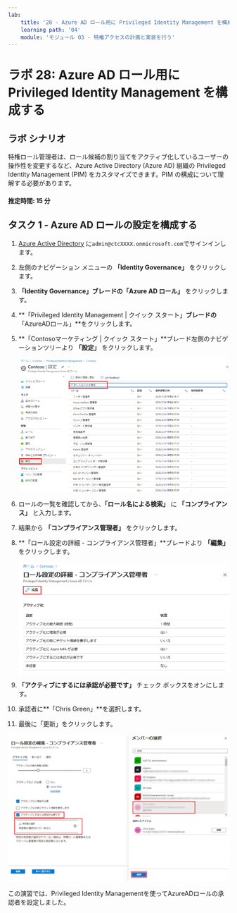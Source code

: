 ```yaml
---
lab:
    title: '28 - Azure AD ロール用に Privileged Identity Management を構成する'
    learning path: '04'
    module: 'モジュール 03 - 特権アクセスの計画と実装を行う'
---
```


# ラボ 28: Azure AD ロール用に Privileged Identity Management を構成する

## ラボ シナリオ

特権ロール管理者は、ロール候補の割り当てをアクティブ化しているユーザーの操作性を変更するなど、Azure Active Directory (Azure AD) 組織の Privileged Identity Management (PIM) をカスタマイズできます。PIM の構成について理解する必要があります。

#### 推定時間: 15 分

## タスク 1 - Azure AD ロールの設定を構成する

1. [Azure Active Directory]( https://portal.azure.com/#blade/Microsoft_AAD_IAM/ActiveDirectoryMenuBlade/Overview) に`admin@ctcXXXX.onmicrosoft.com`でサインインします。

1. 左側のナビゲーション メニューの **「Identity Governance」** をクリックします。

1. **「Identity  Governance」**ブレードの**「Azure AD ロール」** をクリックします。

1. **「Privileged Identity Management | クイック スタート」**ブレードの**「AzureADロール」**をクリックします。

1. **「Contosoマーケティング | クイック スタート」**ブレード左側のナビゲーションツリーより **「設定」** をクリックします。

    ![「設定」メニューが強調表示された 「Azure AD ロール」ページを表示している画面イメージ](./media/lp3-mod3-pim-ad-roles-settings.png)

1. ロールの一覧を確認してから、**「ロール名による検索」** に **「コンプライアンス」** と入力します。

1. 結果から **「コンプライアンス管理者」** をクリックします。

1. **「ロール設定の詳細 - コンプライアンス管理者」**ブレードより **「編集」** をクリックします。

    ![ロール設定の詳細 - コンプライアンス管理者ページの上部の「編集」が強調表示されている画面イメージ](./media/lp4-mod3-pim-edit-compliance-role.png)

1. **「アクティブにするには承認が必要です」** チェック ボックスをオンにします。

1. 承認者に**「Chris Green」**を選択します。

1. 最後に「更新」をクリックします。

![ロール設定の編集ブレードと、クリックしたメンバーが強調表示されたメンバーのクリックウィンドウを表示している画面イメージ](./media/lp4-mod3-pim-add-approver.png)



この演習では、Privileged Identity Managementを使ってAzureADロールの承認者を設定しました。

